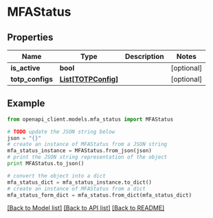 # MFAStatus


## Properties
Name | Type | Description | Notes
------------ | ------------- | ------------- | -------------
**is_active** | **bool** |  | [optional]
**totp_configs** | [**List[TOTPConfig]**](TOTPConfig.md) |  | [optional]

## Example

```python
from openapi_client.models.mfa_status import MFAStatus

# TODO update the JSON string below
json = "{}"
# create an instance of MFAStatus from a JSON string
mfa_status_instance = MFAStatus.from_json(json)
# print the JSON string representation of the object
print MFAStatus.to_json()

# convert the object into a dict
mfa_status_dict = mfa_status_instance.to_dict()
# create an instance of MFAStatus from a dict
mfa_status_form_dict = mfa_status.from_dict(mfa_status_dict)
```
[[Back to Model list]](../README.md#documentation-for-models) [[Back to API list]](../README.md#documentation-for-api-endpoints) [[Back to README]](../README.md)
